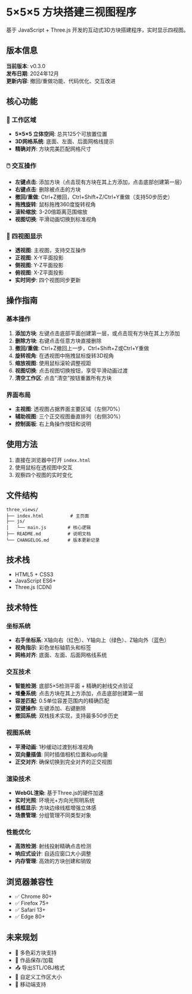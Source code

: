 # 5×5×5 方块搭建三视图程序

基于 JavaScript + Three.js 开发的互动式3D方块搭建程序，实时显示四视图。

## 版本信息

**当前版本**: v0.3.0  
**发布日期**: 2024年12月  
**更新内容**: 撤回/重做功能、代码优化、交互改进

## 核心功能

### 🎯 工作区域
- **5×5×5 立体空间**: 总共125个可放置位置
- **3D网格系统**: 底面、左面、后面网格线提示
- **精确对齐**: 方块完美匹配网格尺寸

### 🖱️ 交互操作
- **左键点击**: 添加方块（点击现有方块在其上方添加，点击底部创建第一层）
- **右键点击**: 删除被点击的方块
- **撤回/重做**: Ctrl+Z撤回，Ctrl+Shift+Z/Ctrl+Y重做（支持50步历史）
- **拖拽旋转**: 鼠标拖拽360度旋转视角
- **滚轮缩放**: 3-20倍距离范围缩放
- **视图切换**: 平滑动画切换到标准视角

### 📐 四视图显示
- **透视图**: 主视图，支持交互操作
- **正视图**: X-Y平面投影
- **侧视图**: Y-Z平面投影  
- **俯视图**: X-Z平面投影
- **实时同步**: 四个视图同步更新

## 操作指南

### 基本操作
1. **添加方块**: 左键点击底部平面创建第一层，或点击现有方块在其上方添加
2. **删除方块**: 右键点击任意方块直接删除
3. **撤回/重做**: Ctrl+Z撤回上一步，Ctrl+Shift+Z或Ctrl+Y重做
4. **旋转视角**: 在透视图中拖拽鼠标旋转3D视角
5. **缩放视图**: 使用鼠标滚轮调整视距
6. **视图切换**: 点击视图切换按钮，享受平滑动画过渡
7. **清空工作区**: 点击"清空"按钮重置所有方块

### 界面布局
- **主视图**: 透视图占据界面主要区域（左侧70%）
- **辅助视图**: 三个正交视图垂直排列（右侧30%）
- **控制面板**: 右上角操作按钮和说明

## 使用方法

1. 直接在浏览器中打开 `index.html`
2. 使用鼠标在透视图中交互
3. 观察四个视图的实时变化

## 文件结构

```
three_views/
├── index.html          # 主页面
├── js/
│   └── main.js        # 核心逻辑
├── README.md          # 说明文档
└── CHANGELOG.md       # 版本更新记录
```

## 技术栈

- HTML5 + CSS3
- JavaScript ES6+
- Three.js (CDN)

## 技术特性

### 坐标系统
- **右手坐标系**: X轴向右（红色）、Y轴向上（绿色）、Z轴向外（蓝色）
- **视角指示**: 彩色坐标轴箭头和标签
- **网格对齐**: 底面、左面、后面网格线系统

### 交互技术
- **智能检测**: 底部5×5检测平面 + 精确的射线交点验证
- **堆叠系统**: 点击方块在其上方添加，点击底部创建第一层
- **容差匹配**: 0.5单位容差范围内的精确匹配
- **双键操作**: 左键添加、右键删除
- **撤回系统**: 双栈技术实现，支持最多50步历史

### 视图系统
- **平滑动画**: 1秒缓动过渡到标准视角
- **双向量插值**: 同时插值相机位置和up向量
- **正交对齐**: 确保切换到完全对齐的正交视图

### 渲染技术
- **WebGL渲染**: 基于Three.js的硬件加速
- **实时光照**: 环境光+方向光照明系统
- **线框显示**: 方块边缘线框增强立体感
- **场景管理**: 分组管理不同类型对象

### 性能优化
- **高效检测**: 射线投射精确点击检测
- **响应式设计**: 自适应窗口大小调整
- **内存管理**: 高效的方块创建和销毁

## 浏览器兼容性

- ✅ Chrome 80+
- ✅ Firefox 75+
- ✅ Safari 13+
- ✅ Edge 80+

## 未来规划

- 🎨 多色彩方块支持
- 💾 作品保存/加载
- 📤 导出STL/OBJ格式
- 🔧 自定义工作区大小
- 📱 移动端支持